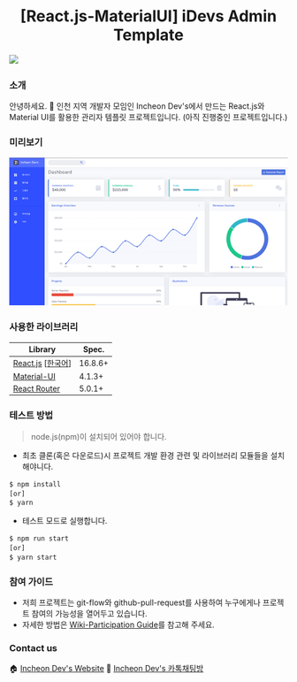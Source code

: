 <h1 align="center"> [React.js-MaterialUI] iDevs Admin Template</h1>
<p>
  <img src="https://img.shields.io/badge/version-0.1.0-beta.svg?cacheSeconds=2592000" />
</p>

### 소개

안녕하세요. 👋 인천 지역 개발자 모임인 Incheon Dev's에서 만드는 React.js와 Material UI를 활용한 관리자 템플릿 프로젝트입니다. (아직 진행중인 프로젝트입니다.)

### 미리보기

![Website](./preview.png)

### 사용한 라이브러리

Library | Spec.
--- | ---
[React.js](https://reactjs.org/) [[한국어](https://ko.reactjs.org/)] | 16.8.6+
[Material-UI](https://material-ui.com/) | 4.1.3+
[React Router](https://reacttraining.com/react-router/web) | 5.0.1+

### 테스트 방법

> node.js(npm)이 설치되어 있어야 합니다.

- 최초 클론(혹은 다운로드)시 프로젝트 개발 환경 관련 및 라이브러리 모듈들을 설치해야니다.

```sh
$ npm install
[or]
$ yarn
```

- 테스트 모드로 실행합니다.

```sh
$ npm run start
[or]
$ yarn start
```

### 참여 가이드

- 저희 프로젝트는 git-flow와 github-pull-request를 사용하여 누구에게나 프로젝트 참여의 가능성을 열어두고 있습니다.
- 자세한 방법은 [Wiki-Participation Guide](https://github.com/incheonjs/react-idevs-materialui-admin-one/wiki/Participation-Guide)를 참고해 주세요.

### Contact us

🏠 [Incheon Dev&#39;s Website](https://incheon.devs.co.kr)
💬 [Incheon Dev&#39;s 카톡채팅방](https://open.kakao.com/o/gHsHtdpb)
